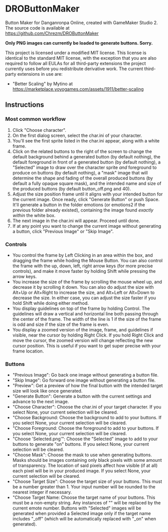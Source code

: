 # DROButtonMaker
Button Maker for Danganronpa Online, created with GameMaker Studio 2. The source code is available at https://github.com/Chrezm/DROButtonMaker

**Only PNG images can currently be loaded to generate buttons. Sorry.**

This project is licensed under a modified MIT license. This license is identical to the standard MIT license, with the exception that you are also required to follow all EULAs for all third-party extensions the project currently uses before you redistribute derivative work. The current third-party extensions in use are:
* "Better Scaling" by Mytino at https://marketplace.yoyogames.com/assets/1911/better-scaling 

## Instructions

### Most common workflow

1. Click "Choose character".
2. On the first dialog screen, select the char.ini of your character.
3. You'll see the first sprite listed in the char.ini appear, along with a white frame. 
4. Click on the related buttons to the right of the screen to change the default background behind a generated button (by default nothing), the default foreground in front of a generated button (by default nothing), a "Selected" image to draw over the character sprite *and* foreground to produce on buttons (by default nothing), a "mask" image that will determine the shape and fading of the overall produced buttons (by default a fully opaque square mask), and the intended name and size of the produced buttons (by default button<num>_off.png and 40).
4. Adjust the size position frame until it aligns with your intended button for the current image. Once ready, click "Generate Button" or push Space. It'll generate a button in the folder emotions (or emotions2 if the previous folder already existed), containing the image found *exactly within* the white box.
5. The next image in the char.ini will appear. Proceed until done.
6. If at any point you want to change the current image without generating a button, click "Previous Image" or "Skip Image".

### Controls

* You control the frame by Left Clicking in an area within the box, and dragging the frame while hoding the Mouse Button. You can also control the frame with the up, down, left, right arrow keys (for more precise controls), and make it move faster by holding Shift while pressing the arrow keys.  
* You increase the size of the frame by scrolling the mouse wheel up, and decrease it by scrolling it down. You can also do adjust the size with Alt+Up or Alt+Right to increase the size, and Alt+Left or Alt+Down to decrease the size. In either case, you can adjust the size faster if you hold Shift while doing either method.
* You display guidelines on top of the frame by holding Control. The guidelines will draw a vertical and horizontal line both passing through the center of the frame. The width of the line is 1 if the size of the frame is odd and size if the size of the frame is even.
* You display a zoomed version of the image, frame, and guidelines if visible, near the cursor by holding Right Click. If you hold Right Click and move the cursor, the zoomed version will change reflecting the new cursor position. This is useful if you want to get super precise with your frame location.

### Buttons
* "Previous Image": Go back one image without generating a button file.
* "Skip Image": Go forward one image without generating a button file.
* "Preview": Get a preview of how the final button with the intended target size will look like once generated.
* "Generate Button": Generate a button with the current settings and advance to the next image.
* "Choose Character": Choose the char.ini of your target character. If you select None, your current selection will be cleared.
* "Choose Background: Choose the background to add to your buttons. If you select None, your current selection will be cleared.
* "Choose Foreground: Choose the foreground to add to your buttons. If you select None, your current selection will be cleared.
* "Choose 'Selected.png'": Choose the "Selected" image to add to your buttons to generate "on" buttons. If you select None, your current selection will be cleared.
* "Choose Mask": Choose the mask to use when generating buttons. Masks should be images containing only black pixels with some amount of transparency. The location of said pixels affect how visible (if at all) each pixel will be in your produced image. If you select None, your current selection will be cleared.
* "Choose Target Size": Choose the target size of your buttons. This must be a number greater than 1. Your input number will be rounded to the nearest integer if necessary.
* "Choose Target Name: Choose the target name of your buttons. This must be a non-empty string. Any instances of "<num>" will be replaced by the current emote number. Buttons with "Selected" images will be generated when provided a Selected image only if the target name includes "_off" (which will be automatically replaced with "_on" when generated).